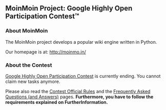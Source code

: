 ## MoinMoin Project: Google Highly Open Participation Contest™ ##

### About MoinMoin ###

The MoinMoin project develops a popular wiki engine written in Python.

Our homepage is at: http://moinmo.in/

### About the Contest ###

[Google Highly Open Participation Contest](http://code.google.com/opensource/ghop/2007-8) is currently ending. You cannot claim new tasks anymore.


Please also read the [Contest Official Rules](http://code.google.com/opensource/ghop/2007-8/rules.html) and the [Frequently Asked Questions (and Answers)](http://code.google.com/opensource/ghop/2007-8/faqs.html) pages. **Furthermore, you have to follow the requirements explained on FurtherInformation.**